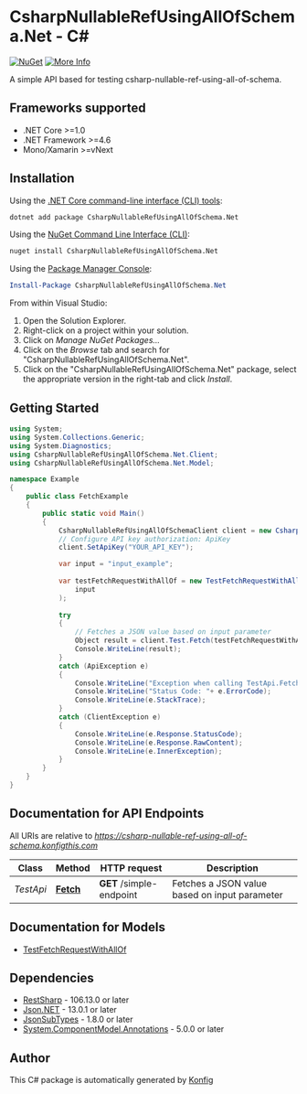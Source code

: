 # CsharpNullableRefUsingAllOfSchema.Net - C#

[![NuGet](https://img.shields.io/badge/NuGet-1.0.0-blue.svg)](https://www.nuget.org/packages/CsharpNullableRefUsingAllOfSchema.Net/1.0.0)
[![More Info](https://img.shields.io/badge/More%20Info-Click%20Here-orange)](http://example.com/support)

A simple API based for testing csharp-nullable-ref-using-all-of-schema.

## Frameworks supported
- .NET Core >=1.0
- .NET Framework >=4.6
- Mono/Xamarin >=vNext

## Installation

Using the [.NET Core command-line interface (CLI) tools][dotnet-core-cli-tools]:

```sh
dotnet add package CsharpNullableRefUsingAllOfSchema.Net
```

Using the [NuGet Command Line Interface (CLI)][nuget-cli]:

```sh
nuget install CsharpNullableRefUsingAllOfSchema.Net
```

Using the [Package Manager Console][package-manager-console]:

```powershell
Install-Package CsharpNullableRefUsingAllOfSchema.Net
```

From within Visual Studio:

1. Open the Solution Explorer.
2. Right-click on a project within your solution.
3. Click on *Manage NuGet Packages...*
4. Click on the *Browse* tab and search for "CsharpNullableRefUsingAllOfSchema.Net".
5. Click on the "CsharpNullableRefUsingAllOfSchema.Net" package, select the appropriate version in the
   right-tab and click *Install*.

## Getting Started

```csharp
using System;
using System.Collections.Generic;
using System.Diagnostics;
using CsharpNullableRefUsingAllOfSchema.Net.Client;
using CsharpNullableRefUsingAllOfSchema.Net.Model;

namespace Example
{
    public class FetchExample
    {
        public static void Main()
        {
            CsharpNullableRefUsingAllOfSchemaClient client = new CsharpNullableRefUsingAllOfSchemaClient();
            // Configure API key authorization: ApiKey
            client.SetApiKey("YOUR_API_KEY");

            var input = "input_example";
            
            var testFetchRequestWithAllOf = new TestFetchRequestWithAllOf(
                input
            );
            
            try
            {
                // Fetches a JSON value based on input parameter
                Object result = client.Test.Fetch(testFetchRequestWithAllOf);
                Console.WriteLine(result);
            }
            catch (ApiException e)
            {
                Console.WriteLine("Exception when calling TestApi.Fetch: " + e.Message);
                Console.WriteLine("Status Code: "+ e.ErrorCode);
                Console.WriteLine(e.StackTrace);
            }
            catch (ClientException e)
            {
                Console.WriteLine(e.Response.StatusCode);
                Console.WriteLine(e.Response.RawContent);
                Console.WriteLine(e.InnerException);
            }
        }
    }
}
```

## Documentation for API Endpoints

All URIs are relative to *https://csharp-nullable-ref-using-all-of-schema.konfigthis.com*

Class | Method | HTTP request | Description
------------ | ------------- | ------------- | -------------
*TestApi* | [**Fetch**](docs/TestApi.md#fetch) | **GET** /simple-endpoint | Fetches a JSON value based on input parameter


## Documentation for Models

 - [TestFetchRequestWithAllOf](docs/TestFetchRequestWithAllOf.md)


## Dependencies

- [RestSharp](https://www.nuget.org/packages/RestSharp) - 106.13.0 or later
- [Json.NET](https://www.nuget.org/packages/Newtonsoft.Json/) - 13.0.1 or later
- [JsonSubTypes](https://www.nuget.org/packages/JsonSubTypes/) - 1.8.0 or later
- [System.ComponentModel.Annotations](https://www.nuget.org/packages/System.ComponentModel.Annotations) - 5.0.0 or later

## Author
This C# package is automatically generated by [Konfig](https://konfigthis.com)

[dotnet-core-cli-tools]: https://docs.microsoft.com/en-us/dotnet/core/tools/
[nuget-cli]: https://docs.microsoft.com/en-us/nuget/tools/nuget-exe-cli-reference
[package-manager-console]: https://docs.microsoft.com/en-us/nuget/tools/package-manager-console
